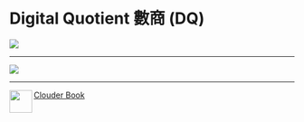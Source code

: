 Digital Quotient 數商 (DQ)
===
![](https://m3.ypcloud.com/cms/digital_quotient_0b08c68a52.png)

---
![](https://m3.ypcloud.com/cms/digi_36bca8b362.png)

---
<img align="left" height="40" src="https://m3.ypcloud.com/cms/jdi_cards_clouder_cms_6eae937bb7.png"> [Clouder Book](https://github.com/YPCloudInc/Clouder/blob/main/md/book.md)
